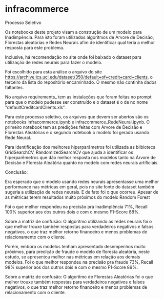 # infracommerce
Processo Seletivo

Os notebooks deste projeto visam a construção de um modelo para Inadimpência.
Para isto foram utilizados algoritmos de Árvore de Decisão, Florestas aleatórias e Redes Neurais afim de identificar qual teria a melhor resposta para este problema. 

Inclusive, há recomendação no site onde foi baixado o dataset para utilização de redes neurais para fazer o modelo.

Foi escolhido para esta análise o arquivo do site https://archive.ics.uci.edu/dataset/350/default+of+credit+card+clients, o terceiro da lista do repositório encaminhado. O mesmo não continha dados faltantes.

No arquivo requirements_ tem as instalações que foram feitas no prompt para que o modelo pudesse ser construído e o dataset é o de no nome "defaultCreditcardClients.xls".

Para este processo seletivo, os arquivos que devem ser abertos são os notebooks infracommerce.ipynb e infracommerce_RedeNeural.ipynb. O primeiro notebook tem as predições feitas com Arvore de Decisão e Florestas Aleatórias e o segundo notebook o modelo foi gerado usando Rede Neural.

Para identificação dos melhores hiperparâmetros foi utilizada as bilbioteca GridSearchCV, RandomizedSearchCV que ajuda a identificar os hiperparêmetros que dão melhor resposta nos modelos tanto na Árvore de Decisão e Floresta Aleatória quanto no modelo com redes neurais artificiais.

Conclusão: 

Era esperado que o modelo usando redes neurais apresentasse uma melhor performance nas métricas em geral, pois no site fonte do dataset também sugeria a utilização de redes neurais. E de fato foi o que ocorreu. Apesar de as métricas terem resultados muito próximos do modelo Random Forest

Foi o que melhor respondeu na precisão pra Inadimplência 71%, Recall 100% superior aos dos outros dois e com o mesmo F1-Score 88%.

Sobre a matriz de confusão: O algoritmo utilizando as redes neurais foi o que melhor trouxe também respostas para verdadeiros negativos e falsos negativos, o que traz melhor retorno financeiro e menos problemas de relacionamento com o cliente.





Porém, embora os modelos tenham apresentado desempenhos muito próximos, para predição de fraude o modelo de floresta aleatória, neste estudo, se apresentou melhor nas métricas em relação aos demais modelos. Foi o que melhor respondeu na precisão pra fraude 73%, Recall 98% superior aos dos outros dois e com o mesmo F1-Score 89%.

Sobre a matriz de confusão: O algoritmo de Florestas Aleatórias foi o que melhor trouxe também respostas para verdadeiros negativos e falsos negativos, o que traz melhor retorno financeiro e menos problemas de relacionamento com o cliente.


